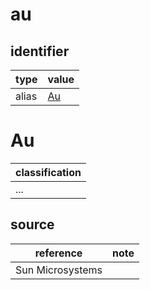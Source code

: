 # au

## identifier
| type              | value
| ----------------- | -----
| alias             | [Au](#au)

# Au
| classification
| --------------
| ...

## source
| reference | note
| --------- | ----
| Sun Microsystems
